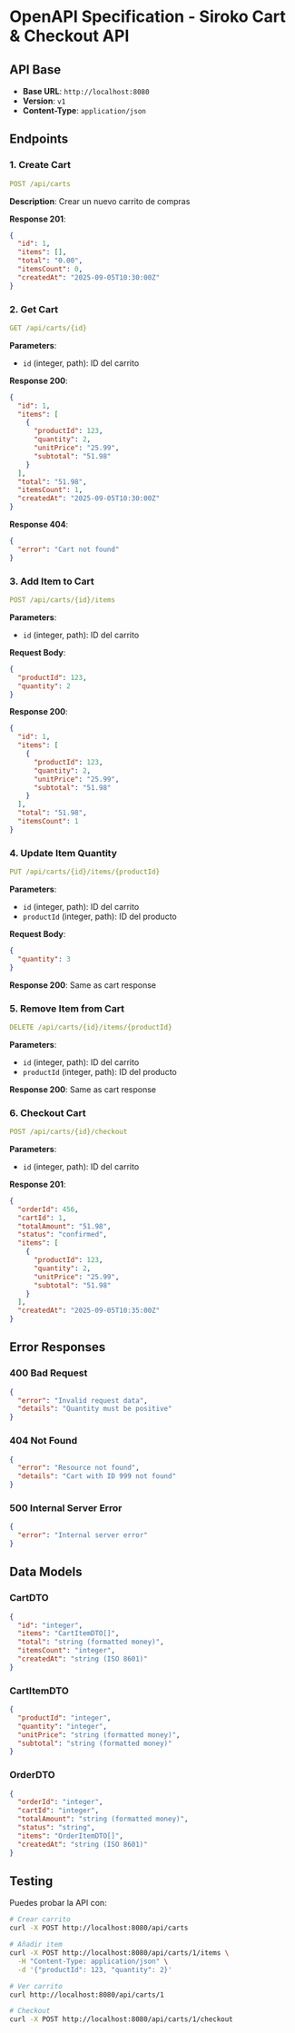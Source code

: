 # OpenAPI Specification - Siroko Cart & Checkout API

## API Base
- **Base URL**: `http://localhost:8080`
- **Version**: `v1`
- **Content-Type**: `application/json`

## Endpoints

### 1. Create Cart
```yaml
POST /api/carts
```
**Description**: Crear un nuevo carrito de compras

**Response 201**:
```json
{
  "id": 1,
  "items": [],
  "total": "0.00",
  "itemsCount": 0,
  "createdAt": "2025-09-05T10:30:00Z"
}
```

### 2. Get Cart
```yaml
GET /api/carts/{id}
```
**Parameters**:
- `id` (integer, path): ID del carrito

**Response 200**:
```json
{
  "id": 1,
  "items": [
    {
      "productId": 123,
      "quantity": 2,
      "unitPrice": "25.99",
      "subtotal": "51.98"
    }
  ],
  "total": "51.98",
  "itemsCount": 1,
  "createdAt": "2025-09-05T10:30:00Z"
}
```

**Response 404**:
```json
{
  "error": "Cart not found"
}
```

### 3. Add Item to Cart
```yaml
POST /api/carts/{id}/items
```
**Parameters**:
- `id` (integer, path): ID del carrito

**Request Body**:
```json
{
  "productId": 123,
  "quantity": 2
}
```

**Response 200**:
```json
{
  "id": 1,
  "items": [
    {
      "productId": 123,
      "quantity": 2,
      "unitPrice": "25.99",
      "subtotal": "51.98"
    }
  ],
  "total": "51.98",
  "itemsCount": 1
}
```

### 4. Update Item Quantity
```yaml
PUT /api/carts/{id}/items/{productId}
```
**Parameters**:
- `id` (integer, path): ID del carrito
- `productId` (integer, path): ID del producto

**Request Body**:
```json
{
  "quantity": 3
}
```

**Response 200**: Same as cart response

### 5. Remove Item from Cart
```yaml
DELETE /api/carts/{id}/items/{productId}
```
**Parameters**:
- `id` (integer, path): ID del carrito
- `productId` (integer, path): ID del producto

**Response 200**: Same as cart response

### 6. Checkout Cart
```yaml
POST /api/carts/{id}/checkout
```
**Parameters**:
- `id` (integer, path): ID del carrito

**Response 201**:
```json
{
  "orderId": 456,
  "cartId": 1,
  "totalAmount": "51.98",
  "status": "confirmed",
  "items": [
    {
      "productId": 123,
      "quantity": 2,
      "unitPrice": "25.99",
      "subtotal": "51.98"
    }
  ],
  "createdAt": "2025-09-05T10:35:00Z"
}
```

## Error Responses

### 400 Bad Request
```json
{
  "error": "Invalid request data",
  "details": "Quantity must be positive"
}
```

### 404 Not Found
```json
{
  "error": "Resource not found",
  "details": "Cart with ID 999 not found"
}
```

### 500 Internal Server Error
```json
{
  "error": "Internal server error"
}
```

## Data Models

### CartDTO
```json
{
  "id": "integer",
  "items": "CartItemDTO[]",
  "total": "string (formatted money)",
  "itemsCount": "integer",
  "createdAt": "string (ISO 8601)"
}
```

### CartItemDTO
```json
{
  "productId": "integer",
  "quantity": "integer", 
  "unitPrice": "string (formatted money)",
  "subtotal": "string (formatted money)"
}
```

### OrderDTO
```json
{
  "orderId": "integer",
  "cartId": "integer",
  "totalAmount": "string (formatted money)",
  "status": "string",
  "items": "OrderItemDTO[]",
  "createdAt": "string (ISO 8601)"
}
```

## Testing

Puedes probar la API con:

```bash
# Crear carrito
curl -X POST http://localhost:8080/api/carts

# Añadir item
curl -X POST http://localhost:8080/api/carts/1/items \
  -H "Content-Type: application/json" \
  -d '{"productId": 123, "quantity": 2}'

# Ver carrito
curl http://localhost:8080/api/carts/1

# Checkout
curl -X POST http://localhost:8080/api/carts/1/checkout
```
